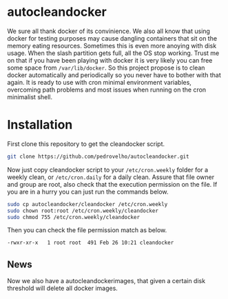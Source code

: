 # autocleandocker

We sure all thank docker of its convinience. We also all know that using docker
for testing purposes may cause dangling containers that sit on the memory 
eating resources. Sometimes this is even more anoying with disk usage. When
the slash partition gets full, all the OS stop working. Trust me on that if
you have been playing with docker it is very likely you can free some space 
from `/var/lib/docker`. So this project propose is to clean docker automatically 
and periodically so you never have to bother with that again. It is ready to use 
with cron minimal environment variables, overcoming path problems and most issues
when running on the cron minimalist shell.

# Installation

First clone this repository to get the cleandocker script.

```bash
git clone https://github.com/pedrovelho/autocleandocker.git
```

Now just copy cleandocker script to your `/etc/cron.weekly` folder for a weekly clean, 
or `/etc/cron.daily` for a daily clean. Assure that file owner and group are root,
also check that the execution permission on the file. If you are in a hurry you can
just run the commands below.

```bash
sudo cp autocleandocker/cleandocker /etc/cron.weekly
sudo chown root:root /etc/cron.weekly/cleandocker
sudo chmod 755 /etc/cron.weekly/cleandocker
```

Then you can check the file permission match as below.

```bash
-rwxr-xr-x   1 root root  491 Feb 26 10:21 cleandocker
```

## News

Now we also have a autocleandockerimages, that given a certain disk threshold will
delete all docker images. 

